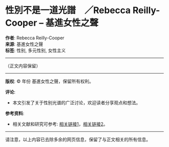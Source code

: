 # 性別不是一道光譜　／Rebecca Reilly-Cooper – 基進女性之聲

**作者**: Rebecca Reilly-Cooper  
**来源**: 基進女性之聲  
**标签**: 性别, 多元性别, 女性主义  

---

（正文内容保留）

---

**版权**: © 年份 基進女性之聲，保留所有权利。

**评论**:  
- 本文引发了关于性别光谱的广泛讨论，欢迎读者分享观点和想法。

**参考资料**:  
- 相关文献和研究可参考: [相关链接1](#)，[相关链接2](#)。

---

请注意，以上内容已去除多余的网页信息，保留了与正文相关的所有信息。